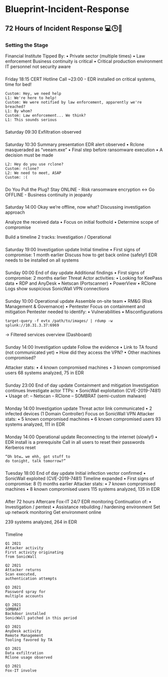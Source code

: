 # Blueprint-Incident-Response

## 72 Hours of Incident Response 💻🕒🔐

### Setting the Stage
Financial Institute
Tipped By: • Private sector (multiple times) • Law enforcement
Business continuity is critical • Critical production environment
IT personnel not security aware

###
Friday 18:15
CERT Hotline Call
~23:00 - EDR installed on critical systems, time for bed!
```
Custom: Hey, we need help
L1: We're here to help!
Custom: We were notified by law enforcement, apparently we're breached?
L1: By whom?
Custom: Law enforcement... We think?
L1: This sounds serious
```
###
Saturday 
09:30
Exfiltration observed
###
Saturday 10:30
Summary presentation
 EDR alert observed
• Rclone masqueraded as “veeam.exe”
• Final step before ransomware execution
• A decision must be made
```
L2: Hey do you use rclone?
Custom: rclone?
L2: We need to meet, ASAP
Custom: :(
```
###
Do You Pull the Plug?
Stay ONLINE - Risk ransomware encryption
<->
Go OFFLINE - Business continuity in jeopardy
###
Saturday 14:00
Okay we’re offline, now what?
Discussing investigation approach
 
 Analyze the received data
• Focus on initial foothold
• Determine scope of compromise
 
 Build a timeline
 2 tracks: Investigation / Operational
###
Saturday 19:00
Investigation update
Initial timeline
• First signs of compromise: 1 month earlier
 Discuss how to get back online (safely!)
 EDR needs to be installed on all systems
###
Sunday 00:00
End of day update
Additional findings
• First signs of compromise: 2 months earlier
 Threat Actor activities:
• Looking for KeePass data
• RDP and AnyDesk
• Netscan (Portscanner)
• PowerView
• RClone
 Logs show suspicious SonicWall VPN connections
###
Sunday 10:00
Operational update
Assemble on-site team
• RM&G (Risk Management & Governance)
• Pentester
 Focus on containment and mitigation
 Pentester needed to identify:
• Vulnerabilities
• Misconfigurations
```
target-query -f evtx /path/to/images/ | rdump -w splunk://10.31.3.37:6969
```
-> Filtered services overview (Dashboard)
###
Sunday 14:00
Investigation update
Follow the evidence
• Link to TA found (not communicated yet)
• How did they access the VPN?
• Other machines compromised?
 
 Attacker stats:
• 4 known compromised machines
• 3 known compromised users
 68 systems analyzed, 75 in EDR
###
Sunday 23:00
End of day update
Containment and mitigation
 Investigation continues
 Investigate actor TTPs:
• SonicWall exploitation (CVE-2019-7481)
• Usage of:
– Netscan
– RClone
– SOMBRAT (semi-custom malware)
###
Monday 14:00
Investigation update
Threat actor link communicated
• 2 infected devices (1 Domain Controller)
 Focus on SonicWall VPN
 Attacker stats:
• 5 known compromised machines
• 6 known compromised users
 93 systems analyzed, 111 in EDR
###
Monday 14:00
Operational update
Reconnecting to the internet (slowly!)
• EDR install is a prerequisite
 Call in all users to reset their passwords
 Kerberos reset
```
“Oh btw… we ehh, got stuff to 
do tonight, talk tomorrow?”
```
###
Tuesday 18:00
End of day update
Initial infection vector confirmed
• SonicWall exploited (CVE-2019-7481)
 Timeline expanded
• First signs of compromise: 8 (!) months earlier
 Attacker stats:
• 7 known compromised machines
• 8 known compromised users
 115 systems analyzed, 135 in EDR
###
After 72 hours
Aftercare
Fox-IT 24/7 EDR monitoring
 Continuation of:
• Investigation / pentest
• Assistance rebuilding / hardening environment
 Set up network monitoring
 Get environment online
 
 239 systems analyzed, 264 in EDR
###
Timeline
```
Q1 2021
Attacker activity
First activity originating 
from SonicWall

Q2 2021
Attacker returns
Scan executed, 
authentication attempts

Q3 2021
Password spray for 
multiple accounts

Q3 2021
SOMBRAT
Backdoor installed
SonicWall patched in this period

Q3 2021
AnyDesk activity
Remote Management 
Tooling favored by TA

Q3 2021
Data exfiltration
RClone usage observed

Q3 2021
Fox-IT involve
```

